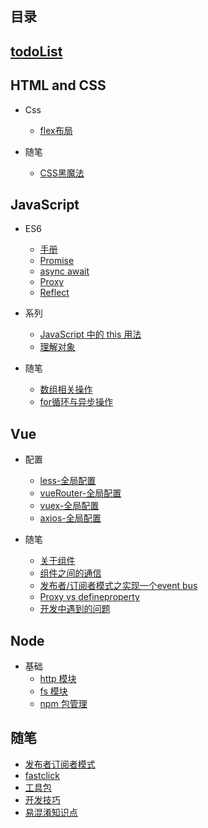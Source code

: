 ## **目录**

## [todoList](/随笔/备注.md)

## HTML and CSS

* Css

  * [flex布局](/html&css/css/flex布局.md "flex 布局")

* 随笔

  * [CSS黑魔法](/html&css/css/黑魔法.md)

## JavaScript

* ES6

  * [手册](/JavaScript/ES6/手册.md)
  * [Promise](/JavaScript/ES6/Promise.md)
  * [async await](/JavaScript/ES6/async&await.md)
  * [Proxy](/JavaScript/ES6/proxy.md)
  * [Reflect](/JavaScript/ES6/Reflect.md)

* 系列

  * [JavaScript 中的 this 用法](/JavaScript/随笔/this.md)
  * [理解对象](/JavaScript/OO/理解对象.md)

* 随笔

  * [数组相关操作](/JavaScript/随笔/Array.md)
  * [for循环与异步操作](/JavaScript/随笔/for循环与异步操作.md)

## Vue

* 配置

  * [less-全局配置](Vue/配置/less-全局配置.md)
  * [vueRouter-全局配置](/Vue/配置/vue-router全局配置.md)
  * [vuex-全局配置](/Vue/配置/vuex-全局配置.md)
  * [axios-全局配置](/Vue/配置/axios-全局配置.md "axios-全局配置")

* 随笔

  * [关于组件](/Vue/组件.md)
  * [组件之间的通信](/Vue/组件之间的通信.md)
  * [发布者/订阅者模式之实现一个event bus](/Vue/实现一个event-bus.md)
  * [Proxy vs defineproperty](Vue/Proxy-defineproperty.md)
  * [开发中遇到的问题](/Vue/coding.md)

## Node

* 基础
  * [http 模块](/node/basics/http.md)
  * [fs 模块](/node/basics/fs.md)
  * [npm 包管理](/node/basics/npm.md)

## 随笔

* [发布者订阅者模式](/随笔/发布者订阅者模式.md)
* [fastclick](/随笔/fastclick.md)
* [工具包](/JavaScript/随笔/util.md)
* [开发技巧](/随笔/开发技巧.md)
* [易混淆知识点](/随笔/易混淆知识点.md)




